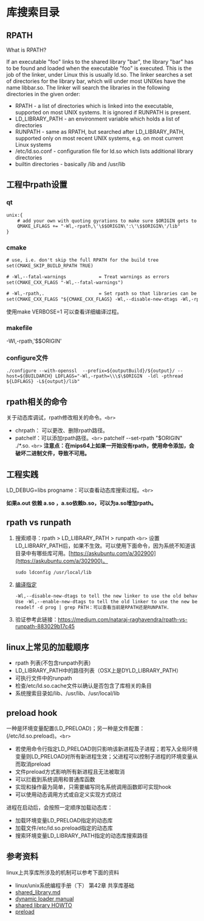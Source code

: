 # 库搜索目录

## RPATH

What is RPATH?

   If an executable "foo" links to the shared library "bar", the library "bar" has to be found and loaded when the executable "foo" is executed. This is the job of the linker, under Linux this is usually ld.so. The linker searches a set of directories for the library bar, which will under most UNIXes have the name libbar.so. The linker will search the libraries in the following directories in the given order:

- RPATH - a list of directories which is linked into the executable, supported on most UNIX systems. It is ignored if RUNPATH is present.
- LD_LIBRARY_PATH - an environment variable which holds a list of directories
- RUNPATH - same as RPATH, but searched after LD_LIBRARY_PATH, supported only on most recent UNIX systems, e.g. on most current Linux systems
- /etc/ld.so.conf - configuration file for ld.so which lists additional library directories
- builtin directories - basically /lib and /usr/lib

## 工程中rpath设置

### qt

```txt
unix:{
    # add your own with quoting gyrations to make sure $ORIGIN gets to the command line unexpanded
    QMAKE_LFLAGS += "-Wl,-rpath,\'\$$ORIGIN\':\'\$$ORIGIN\'/lib"
}
```

### cmake

```CMakeLists.txt
# use, i.e. don't skip the full RPATH for the build tree
set(CMAKE_SKIP_BUILD_RPATH TRUE)

# -Wl,--fatal-warnings            = Treat warnings as errors
set(CMAKE_CXX_FLAGS "-Wl,--fatal-warnings")

# -Wl,-rpath,.                    = Set rpath so that libraries can be placed next to the executable
set(CMAKE_CXX_FLAGS "${CMAKE_CXX_FLAGS} -Wl,--disable-new-dtags -Wl,-rpath,'$ORIGIN':'$ORIGIN'/lib")
```

使用make VERBOSE=1 可以查看详细编译过程。

### makefile

-Wl,-rpath,'$$ORIGIN'

### configure文件

```
./configure --with-openssl  --prefix=${outputBuild}/${output}/ --host=${BUILDARCH} LDFLAGS="-Wl,-rpath=\\\$\$ORIGIN  -ldl -pthread ${LDFLAGS} -L${output}/lib"
```

## rpath相关的命令

关于动态库调试，rpath修改相关的命令。`<br>`

- chrpath： 可以更改、删除rpath路径。
- patchelf：可以添加rpath路径。`<br>`
  patchelf --set-rpath "\$ORIGIN"  ./*.so. `<br>`
  **注意点：在mips64上如果一开始没有rpath，使用命令添加，会破坏二进制文件，导致不可用。**

## 工程实践

LD_DEBUG=libs  progname：可以查看动态库搜索过程。`<br>`

**如果a.out 依赖 a.so ，a.so依赖b.so，可以为a.so增加rpath。**

## rpath vs runpath

1. 搜索顺寻：rpath > LD_LIBRARY_PATH > runpath `<br>`
   设置LD_LIBRARY_PATH后，如果不生效。可以使用下面命令，因为系统不知道该目录中有哪些库可用。[https://askubuntu.com/a/302900](https://askubuntu.com/a/302900)。
   ```shell
   sudo ldconfig /usr/local/lib
   ```
2. [编译指定](https://stackoverflow.com/a/52020177/8330816)
   ```txt
   -Wl,--disable-new-dtags to tell the new linker to use the old behavior, i.e. RPATH.
   Use -Wl,--enable-new-dtags to tell the old linker to use the new behavior, i.e. RUNPATH.
   readelf -d prog | grep PATH：可以查看当前是RPATH还是RUNPATH.
   ```
3. 验证参考此链接：https://medium.com/nataraj-raghavendra/rpath-vs-runpath-883029b17c45

## linux上常见的加载顺序

- rpath 列表(不包含runpath列表)
- LD_LIBRARY_PATH中的路径列表（OSX上是DYLD_LIBRARY_PATH）
- 可执行文件中的runpath
- 检查/etc/ld.so.cache文件以确认是否包含了库相关的条目
- 系统搜索目录如/lib、/usr/lib、/usr/local/lib

## preload hook

一种是环境变量配置(LD_PRELOAD)；另一种是文件配置：(/etc/ld.so.preload)。`<br>`

- 若使用命令行指定LD_PRELOAD则只影响该新进程及子进程；若写入全局环境变量则LD_PRELOAD对所有新进程生效；父进程可以控制子进程的环境变量从而取消preload
- 文件preload方式影响所有新进程且无法被取消
- 可以拦截到系统调用和普通库函数
- 实现和操作最为简单，只需要编写同名系统调用函数即可实现hook
- 可以使用动态调用方式或自定义实现方式绕过

进程在启动后，会按照一定顺序加载动态库：

- 加载环境变量LD_PRELOAD指定的动态库
- 加载文件/etc/ld.so.preload指定的动态库
- 搜索环境变量LD_LIBRARY_PATH指定的动态库搜索路径

## 参考资料

linux上共享库所涉及的机制可以参考下面的资料

- linux/unix系统编程手册（下） 第42章 共享库基础
- [shared_library.md](../linux/shared_library.md)
- [dynamic loader manual](https://man7.org/linux/man-pages/man8/ld.so.8.html)
- [shared library HOWTO](https://tldp.org/HOWTO/Program-Library-HOWTO/shared-libraries.html)
- [preload](https://www.jianshu.com/p/f78b16bd8905)
